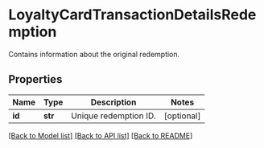 # LoyaltyCardTransactionDetailsRedemption

Contains information about the original redemption.

## Properties
Name | Type | Description | Notes
------------ | ------------- | ------------- | -------------
**id** | **str** | Unique redemption ID. | [optional] 

[[Back to Model list]](../README.md#documentation-for-models) [[Back to API list]](../README.md#documentation-for-api-endpoints) [[Back to README]](../README.md)


